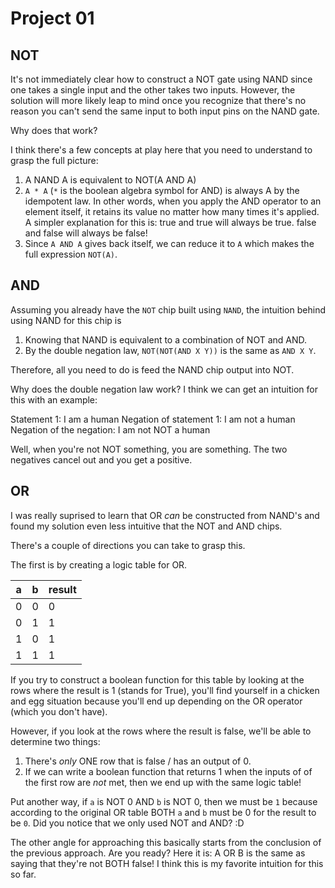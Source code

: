 # Project 01

## NOT

It's not immediately clear how to construct a NOT gate using NAND since one takes a single input and the other takes two inputs. However, the solution will more likely leap to mind once you recognize that there's no reason you can't send the same input to both input pins on the NAND gate. 

Why does that work?

I think there's a few concepts at play here that you need to understand to grasp the full picture: 

1. A NAND A is equivalent to NOT(A AND A)
2. `A * A` (`*` is the boolean algebra symbol for AND) is always A by the idempotent law. In other words, when you apply the AND operator to an element itself, it retains its value no matter how many times it's applied. A simpler explanation for this is: true and true will always be true. false and false will always be false!
3. Since `A AND A` gives back itself, we can reduce it to `A` which makes the full expression `NOT(A)`.

## AND

Assuming you already have the `NOT` chip built using `NAND`, the intuition behind using NAND for this chip is

1. Knowing that NAND is equivalent to a combination of NOT and AND. 
2. By the double negation law, `NOT(NOT(AND X Y))` is the same as `AND X Y`.

Therefore, all you need to do is feed the NAND chip output into NOT.

Why does the double negation law work? I think we can get an intuition for this with an example: 

Statement 1: I am a human 
Negation of statement 1: I am not a human 
Negation of the negation: I am not NOT a human 

Well, when you're not NOT something, you are something. The two negatives cancel out and you get a positive.

## OR 

I was really suprised to learn that OR _can_ be constructed from NAND's and found my solution even less intuitive that the NOT and AND chips.

There's a couple of directions you can take to grasp this.

The first is by creating a logic table for OR.

|a   |b   |result   |
|---|---|---|
|0   |0   |0   |
|0   |1   |1   |
|1   |0   |1   |
|1   |1   |1   |

If you try to construct a boolean function for this table by looking at the rows where the result is 1 (stands for True), you'll find yourself in a chicken and egg situation because you'll end up depending on the OR operator (which you don't have).

However, if you look at the rows where the result is false, we'll be able to determine two things: 

1. There's _only_ ONE row that is false / has an output of 0. 
2. If we can write a boolean function that returns 1 when the inputs of of the first row are _not_ met, then we end up with the same logic table! 

Put another way, if `a` is NOT 0 AND `b` is NOT 0, then we must be `1` because according to the original OR table BOTH `a` and `b` must be 0 for the result to be `0`. Did you notice that we only used NOT and AND? :D 

The other angle for approaching this basically starts from the conclusion of the previous approach. Are you ready? Here it is: A OR B is the same as saying that they're not BOTH false! I think this is my favorite intuition for this so far.
